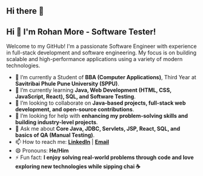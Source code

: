 ## Hi there 👋

## Hi 👋 I'm Rohan More - Software Tester!

Welcome to my GitHub! I'm a passionate Software Engineer with experience in full-stack development and software engineering. My focus is on building scalable and high-performance applications using a variety of modern technologies.

- 🔭 I’m currently a Student of **BBA (Computer Applications)**, Third Year at **Savitribai Phule Pune University (SPPU)**.  
- 🌱 I’m currently learning **Java, Web Development (HTML, CSS, JavaScript, React), SQL, and Software Testing**.  
- 👯 I’m looking to collaborate on **Java-based projects, full-stack web development, and open-source contributions**.  
- 🤔 I’m looking for help with **enhancing my problem-solving skills and building industry-level projects**.  
- 💬 Ask me about **Core Java, JDBC, Servlets, JSP, React, SQL, and basics of QA (Manual Testing)**.  
- 📫 How to reach me: **[LinkedIn]([https://linkedin.com/in/your-profile](https://www.linkedin.com/mynetwork/grow/))** | **[Email](mailto:rohanmore2730@gmail.com)**  
- 😄 Pronouns: **He/Him**  
- ⚡ Fun fact: **I enjoy solving real-world problems through code and love exploring new technologies while sipping chai ☕**  
